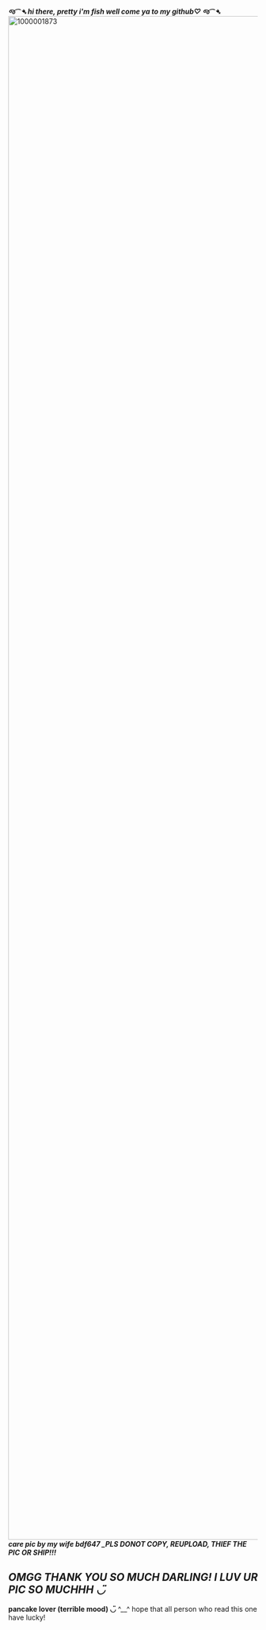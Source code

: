 ***જ⁀➴ hi there, pretty i'm fish well come ya to my github♡ જ⁀➴***
<img width="2304" height="3072" alt="1000001873" src="https://github.com/user-attachments/assets/5c2ebc28-fec6-4f63-9e94-13b248747b5e" />
***care pic by my wife bdf647 _PLS DONOT COPY, REUPLOAD, THIEF THE PIC OR SHIP!!!***
## ***OMGG THANK YOU SO MUCH DARLING! I LUV UR PIC SO MUCHHH ◡̈***
**pancake lover (terrible mood) ◡̈**
^__^ hope that all person who read this one have lucky!
